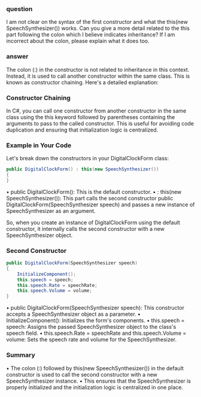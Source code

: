 ### question
I am not clear on the syntax of the first constructor and what the this(new SpeechSynthesizer()) works.  Can you give a more detail related to the this part following the colon which I believe indicates inheritance?  If I am incorrect about the colon, please explain what it does too.

### answer
The colon (:) in the constructor is not related to inheritance in this context. Instead, it is used to call another constructor within the same class. This is known as constructor chaining.
Here's a detailed explanation:

### Constructor Chaining
In C#, you can call one constructor from another constructor in the same class using the this keyword followed by parentheses containing the arguments to pass to the called constructor. This is useful for avoiding code duplication and ensuring that initialization logic is centralized.

### Example in Your Code
Let's break down the constructors in your DigitalClockForm class:
```csharp
public DigitalClockForm() : this(new SpeechSynthesizer())
{
}
```

•	public DigitalClockForm(): This is the default constructor.
•	: this(new SpeechSynthesizer()): This part calls the second constructor public DigitalClockForm(SpeechSynthesizer speech) and passes a new instance of SpeechSynthesizer as an argument.

So, when you create an instance of DigitalClockForm using the default constructor, it internally calls the second constructor with a new SpeechSynthesizer object.

### Second Constructor
```csharp
public DigitalClockForm(SpeechSynthesizer speech)
{
    InitializeComponent();
    this.speech = speech;
    this.speech.Rate = speechRate;
    this.speech.Volume = volume;
}
```

•	public DigitalClockForm(SpeechSynthesizer speech): This constructor accepts a SpeechSynthesizer object as a parameter.
•	InitializeComponent(): Initializes the form's components.
•	this.speech = speech: Assigns the passed SpeechSynthesizer object to the class's speech field.
•	this.speech.Rate = speechRate and this.speech.Volume = volume: Sets the speech rate and volume for the SpeechSynthesizer.

### Summary
•	The colon (:) followed by this(new SpeechSynthesizer()) in the default constructor is used to call the second constructor with a new SpeechSynthesizer instance.
•	This ensures that the SpeechSynthesizer is properly initialized and the initialization logic is centralized in one place.

